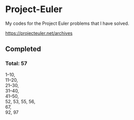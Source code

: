 # Project-Euler

My codes for the Project Euler problems that I have solved.

https://projecteuler.net/archives


## Completed
### Total: 57
1–10,  
11–20,  
21–30,  
31–40,  
41–50,  
52, 53, 55, 56,  
67,  
92, 97
